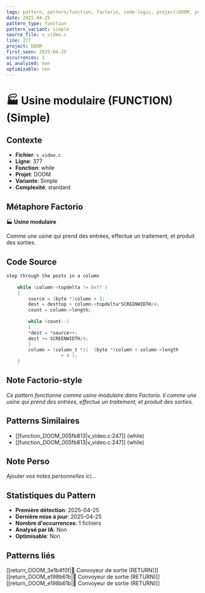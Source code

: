 ```yaml
---
tags: pattern, pattern/function, factorio, code-logic, project/DOOM, pattern/variant/simple
date: 2025-04-25
pattern_type: function
pattern_variant: simple
source_file: v_video.c
line: 377
project: DOOM
first_seen: 2025-04-25
occurrences: 1
ai_analyzed: non
optimizable: non
---
```


# 🏭 Usine modulaire (FUNCTION) (Simple)

## Contexte
- **Fichier**: `v_video.c`
- **Ligne**: 377
- **Fonction**: while
- **Projet**: DOOM
- **Variante**: Simple
- **Complexité**: standard

## Métaphore Factorio
🏭 **Usine modulaire**

Comme une usine qui prend des entrées, effectue un traitement, et produit des sorties.

## Code Source
```c
step through the posts in a column 
	 
	while (column->topdelta != 0xff ) 
	{ 
	    source = (byte *)column + 3; 
	    dest = desttop + column->topdelta*SCREENWIDTH/4; 
	    count = column->length; 
 
	    while (count--) 
	    { 
		*dest = *source++; 
		dest += SCREENWIDTH/4; 
	    } 
	    column = (column_t *)(  (byte *)column + column->length 
				    + 4 ); 
	}
```

## Note Factorio-style
*Ce pattern fonctionne comme usine modulaire dans Factorio. Il comme une usine qui prend des entrées, effectue un traitement, et produit des sorties.*

## Patterns Similaires
- [[function_DOOM_005fb813|v_video.c:247]] (while)
- [[function_DOOM_005fb813|v_video.c:247]] (while)

## Note Perso
*Ajouter vos notes personnelles ici...*

## Statistiques du Pattern
- **Première détection**: 2025-04-25
- **Dernière mise à jour**: 2025-04-25
- **Nombre d'occurrences**: 1 fichiers
- **Analysé par IA**: Non
- **Optimisable**: Non

## Patterns liés
[[return_DOOM_3e1b4f0f|🚚 Convoyeur de sortie (RETURN)]]
[[return_DOOM_e198b61b|🚚 Convoyeur de sortie (RETURN)]]
[[return_DOOM_e198b61b|🚚 Convoyeur de sortie (RETURN)]]

